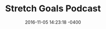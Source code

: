 ---
layout: post
title:  "Stretch Goals Podcast"
episode: 3
description: Lorem ipsum dolor sit amet, consectetur adipisicing elit, sed do.
date:   2016-11-05 14:23:18 -0400
image: headshot-3.jpg
categories: podcast
---